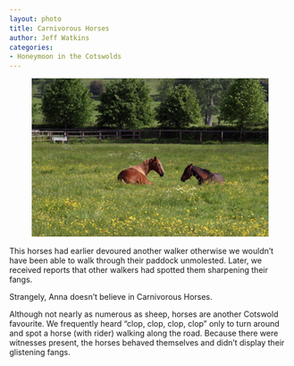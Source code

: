 ```yaml
---
layout: photo
title: Carnivorous Horses
author: Jeff Watkins
categories:
- Honeymoon in the Cotswolds
---
```


<figure><img class="photo" src="/photos/IMG_0994.jpg"></figure>

This horses had earlier devoured another walker otherwise we wouldn’t have
been able to walk through their paddock unmolested. Later, we received reports
that other walkers had spotted them sharpening their fangs.

Strangely, Anna doesn’t believe in Carnivorous Horses.

Although not nearly as numerous as sheep, horses are another Cotswold
favourite. We frequently heard “clop, clop, clop, clop” only to turn around
and spot a horse (with rider) walking along the road. Because there were
witnesses present, the horses behaved themselves and didn’t display their
glistening fangs.

